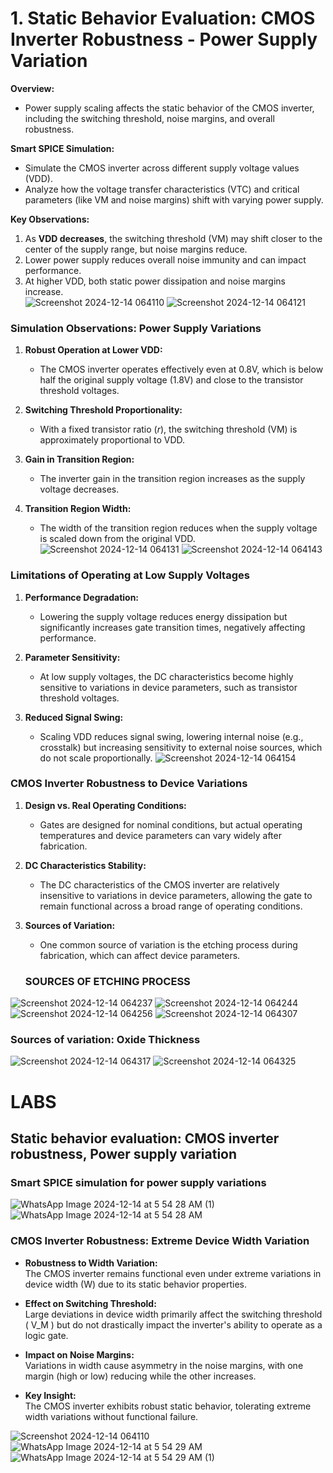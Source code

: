 # **1. Static Behavior Evaluation: CMOS Inverter Robustness - Power Supply Variation**

**Overview:**  
- Power supply scaling affects the static behavior of the CMOS inverter, including the switching threshold, noise margins, and overall robustness.  

**Smart SPICE Simulation:**  
- Simulate the CMOS inverter across different supply voltage values (VDD).  
- Analyze how the voltage transfer characteristics (VTC) and critical parameters (like VM and noise margins) shift with varying power supply.  

**Key Observations:**  
1. As **VDD decreases**, the switching threshold (VM) may shift closer to the center of the supply range, but noise margins reduce.  
2. Lower power supply reduces overall noise immunity and can impact performance.  
3. At higher VDD, both static power dissipation and noise margins increase.  
![Screenshot 2024-12-14 064110](https://github.com/user-attachments/assets/0881a71d-23ca-4788-acd3-022200051cd4)
![Screenshot 2024-12-14 064121](https://github.com/user-attachments/assets/1b095533-5d5d-4847-8d9c-4284c23f816d)
### **Simulation Observations: Power Supply Variations**

1. **Robust Operation at Lower VDD:**  
   - The CMOS inverter operates effectively even at 0.8V, which is below half the original supply voltage (1.8V) and close to the transistor threshold voltages.

2. **Switching Threshold Proportionality:**  
   - With a fixed transistor ratio (*r*), the switching threshold (VM) is approximately proportional to VDD.

3. **Gain in Transition Region:**  
   - The inverter gain in the transition region increases as the supply voltage decreases.

4. **Transition Region Width:**  
   - The width of the transition region reduces when the supply voltage is scaled down from the original VDD.
   ![Screenshot 2024-12-14 064131](https://github.com/user-attachments/assets/d6867666-b993-4fcc-80c3-b68bf2e70c33)
   ![Screenshot 2024-12-14 064143](https://github.com/user-attachments/assets/63977762-4d62-41ac-bbe9-f5d596c9e75d)
### **Limitations of Operating at Low Supply Voltages**

1. **Performance Degradation:**  
   - Lowering the supply voltage reduces energy dissipation but significantly increases gate transition times, negatively affecting performance.

2. **Parameter Sensitivity:**  
   - At low supply voltages, the DC characteristics become highly sensitive to variations in device parameters, such as transistor threshold voltages.

3. **Reduced Signal Swing:**  
   - Scaling VDD reduces signal swing, lowering internal noise (e.g., crosstalk) but increasing sensitivity to external noise sources, which do not scale proportionally.
![Screenshot 2024-12-14 064154](https://github.com/user-attachments/assets/43789076-775b-4629-901c-22ff3cbd6891)
### **CMOS Inverter Robustness to Device Variations**

1. **Design vs. Real Operating Conditions:**  
   - Gates are designed for nominal conditions, but actual operating temperatures and device parameters can vary widely after fabrication.

2. **DC Characteristics Stability:**  
   - The DC characteristics of the CMOS inverter are relatively insensitive to variations in device parameters, allowing the gate to remain functional across a broad range of operating conditions.

3. **Sources of Variation:**  
   - One common source of variation is the etching process during fabrication, which can affect device parameters.
   ### SOURCES OF ETCHING PROCESS
![Screenshot 2024-12-14 064237](https://github.com/user-attachments/assets/37536703-156f-447e-a54b-a8f780b7eec3)
![Screenshot 2024-12-14 064244](https://github.com/user-attachments/assets/6957d230-95ea-49e9-8aa6-7e0997b9169c)
![Screenshot 2024-12-14 064256](https://github.com/user-attachments/assets/26d74cde-84b3-448d-ad3b-17614a6cdd4c)
![Screenshot 2024-12-14 064307](https://github.com/user-attachments/assets/acefb5ff-0705-4f5f-a95c-071aa3e27857)
### Sources of variation: Oxide Thickness
![Screenshot 2024-12-14 064317](https://github.com/user-attachments/assets/011ff2a9-1203-4501-a5ca-5c8d8f68d536)
![Screenshot 2024-12-14 064325](https://github.com/user-attachments/assets/f78cebab-3c33-45d5-af1f-7b3d1d6276b1)
# LABS
## Static behavior evaluation: CMOS inverter robustness, Power supply variation
### Smart SPICE simulation for power supply variations

![WhatsApp Image 2024-12-14 at 5 54 28 AM (1)](https://github.com/user-attachments/assets/6e264a52-15c6-4a99-a603-692e9b51b689)
![WhatsApp Image 2024-12-14 at 5 54 28 AM](https://github.com/user-attachments/assets/6d89ba5d-aa04-42e6-b895-c2253399447c)


### **CMOS Inverter Robustness: Extreme Device Width Variation**

- **Robustness to Width Variation:**  
   The CMOS inverter remains functional even under extreme variations in device width (W) due to its static behavior properties.  

- **Effect on Switching Threshold:**  
   Large deviations in device width primarily affect the switching threshold \( V_M \) but do not drastically impact the inverter's ability to operate as a logic gate.  

- **Impact on Noise Margins:**  
   Variations in width cause asymmetry in the noise margins, with one margin (high or low) reducing while the other increases.

- **Key Insight:**  
   The CMOS inverter exhibits robust static behavior, tolerating extreme width variations without functional failure.

![Screenshot 2024-12-14 064110](https://github.com/user-attachments/assets/2ff1be23-c941-4053-bac2-caa191f08308)
![WhatsApp Image 2024-12-14 at 5 54 29 AM](https://github.com/user-attachments/assets/ebc534a4-d0fc-42c4-916f-bc564a118478)
![WhatsApp Image 2024-12-14 at 5 54 29 AM (1)](https://github.com/user-attachments/assets/eb560b25-1bbc-4e88-b2f7-d3af78af9d54)
